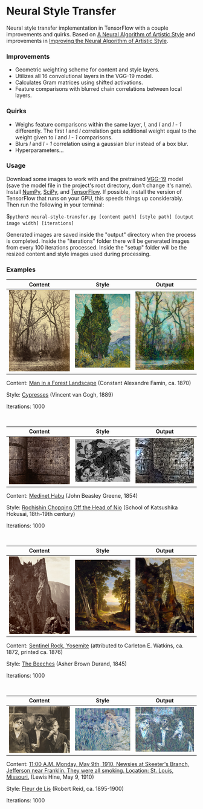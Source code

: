 # Neural Style Transfer

Neural style transfer implementation in TensorFlow with a couple improvements and quirks.  Based on [A Neural Algorithm of Artistic Style](https://arxiv.org/pdf/1508.06576.pdf) and improvements in [Improving the Neural Algorithm of Artistic Style](https://arxiv.org/pdf/1605.04603.pdf).

### Improvements

* Geometric weighting scheme for content and style layers.
* Utilizes all 16 convolutional layers in the VGG-19 model.
* Calculates Gram matrices using shifted activations.
* Feature comparisons with blurred chain correlations between local layers.

### Quirks

* Weighs feature comparisons within the same layer, *l*, and *l* and *l - 1* differently.  The first *l* and *l* correlation gets additional weight equal to the weight given to *l* and *l - 1* comparisons.
* Blurs *l* and *l - 1* correlation using a gaussian blur instead of a box blur.
* Hyperparameters...

### Usage

Download some images to work with and the pretrained [VGG-19](http://www.vlfeat.org/matconvnet/models/imagenet-vgg-verydeep-19.mat) model (save the model file in the project's root directory, don't change it's name).  Install [NumPy](https://www.scipy.org/install.html), [SciPy](https://www.scipy.org/install.html), and [TensorFlow](https://www.tensorflow.org/install/).  If possible, install the version of TensorFlow that runs on your GPU, this speeds things up considerably.  Then run the following in your terminal:

$`python3 neural-style-transfer.py [content path] [style path] [output image width] [iterations]`

Generated images are saved inside the "output" directory when the process is completed.  Inside the "iterations" folder there will be generated images from every 100 iterations processed.  Inside the "setup" folder will be the resized content and style images used during processing.

### Examples

Content | Style | Output
------- | ----- | ------
![Man in a Forest Landscape](/readme-files/man-in-a-forest-landscape.jpg) | ![Cypresses](/readme-files/cypresses.jpg) | ![Man in a Forest Landscape + Cypresses](/readme-files/man-in-a-forest-landscape+cypresses.jpg)

Content: [Man in a Forest Landscape](https://images.metmuseum.org/CRDImages/ph/original/DT223780.jpg) (Constant Alexandre Famin, ca. 1870)

Style: [Cypresses](https://images.metmuseum.org/CRDImages/ep/original/DP130999.jpg) (Vincent van Gogh, 1889)

Iterations: 1000

</br>

Content | Style | Output
------- | ----- | ------
![Medinet Habu](/readme-files/medinet-habu.jpg) | ![Rochishin Chopping Off the Head of Nio](/readme-files/rochishin-chopping-off-the-head-of-nio.jpg) | ![Medinet Habu + Rochishin Chopping Off the Head of Nio](/readme-files/medinet-habu+rochishin-chopping-off-the-head-of-nio.jpg)

Content: [Medinet Habu](https://images.metmuseum.org/CRDImages/ph/original/DT1163.jpg) (John Beasley Greene, 1854)

Style: [Rochishin Chopping Off the Head of Nio](https://images.metmuseum.org/CRDImages/as/original/56_121_40_162330.jpg) (School of Katsushika Hokusai, 18th-19th century)

Iterations: 1000

</br>

Content | Style | Output
------- | ----- | ------
![Sentinel Rock Yosemite](/readme-files/sentinel-rock-yosemite.jpg) | ![The Beeches](/readme-files/the-beeches.jpg) | ![Sentinel Rock Yosemite + The Beeches](/readme-files/sentinel-rock-yosemite+the-beeches.jpg)

Content: [Sentinel Rock, Yosemite](https://images.metmuseum.org/CRDImages/ph/original/DP152226.jpg) (attributed to Carleton E. Watkins, ca. 1872, printed ca. 1876)

Style: [The Beeches](https://images.metmuseum.org/CRDImages/ap/original/DT75.jpg) (Asher Brown Durand, 1845)

Iterations: 1000

</br>

Content | Style | Output
------- | ----- | ------
![11:00 A.M. Monday, May 9th, 1910. Newsies at Skeeter's Branch, Jefferson near Franklin. They were all smoking. Location: St. Louis, Missouri.](/readme-files/11-00am-monday-may-9th-1910-newsies-at-skeeters-branch-jefferson-near-franklin-they-were-all-smoking-location-st-louis-missouri.jpg) | ![Fleur de Lis](/readme-files/fleur-de-lis.jpg) | ![11:00 A.M. Monday, May 9th, 1910. Newsies at Skeeter's Branch, Jefferson near Franklin. They were all smoking. Location: St. Louis, Missouri. + Fleur de Lis](/readme-files/11-00am-monday-may-9th-1910-newsies+fleur-de-lis.jpg)

Content: [11:00 A.M. Monday, May 9th, 1910. Newsies at Skeeter's Branch, Jefferson near Franklin. They were all smoking. Location: St. Louis, Missouri.](https://images.metmuseum.org/CRDImages/ph/original/DP352686.jpg) (Lewis Hine, May 9, 1910)

Style: [Fleur de Lis](https://images.metmuseum.org/CRDImages/ap/original/DP167061.jpg) (Robert Reid, ca. 1895-1900)

Iterations: 1000
